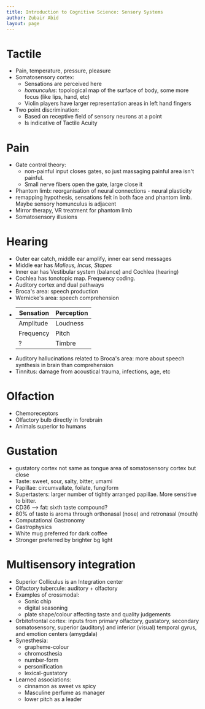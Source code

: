 ```yaml
---
title: Introduction to Cognitive Science: Sensory Systems
author: Zubair Abid
layout: page
---
```


# Tactile

- Pain, temperature, pressure, pleasure
- Somatosensory cortex:
    - Sensations are perceived here
    - *homunculus*: topological map of the surface of body, some more focus
      (like lips, hand, etc)
    - Violin players have larger representation areas in left hand fingers
- Two point discrimination:
    - Based on receptive field of sensory neurons at a point
    - Is indicative of Tactile Acuity

# Pain

- Gate control theory:
    - non-painful input closes gates, so just massaging painful area isn't
      painful.
    - Small nerve fibers open the gate, large close it
- Phantom limb: reorganisation of neural connections - neural plasticity
- remapping hypothesis, sensations felt in both face and phantom limb. Maybe
  sensory homunculus is adjacent
- Mirror therapy, VR treatment for phantom limb
- Somatosensory illusions

# Hearing

- Outer ear catch, middle ear amplify, inner ear send messages
- Middle ear has *Malleus, Incus, Stapes*
- Inner ear has Vestibular system (balance) and Cochlea (hearing)
- Cochlea has tonotopic map. Frequency coding.
- Auditory cortex and dual pathways
- Broca's area: speech production
- Wernicke's area: speech comprehension
- | Sensation | Perception |
  |-----------|------------|
  | Amplitude | Loudness   |
  | Frequency | Pitch      |
  | ?         | Timbre     |
- Auditory hallucinations related to Broca's area: more about speech synthesis
  in brain than comprehension
- Tinnitus: damage from acoustical trauma, infections, age, etc

# Olfaction

- Chemoreceptors
- Olfactory bulb directly in forebrain
- Animals superior to humans

# Gustation

- gustatory cortex not same as tongue area of somatosensory cortex but close
- Taste: sweet, sour, salty, bitter, umami
- Papillae: circumvallate, foilate, fungiform
- Supertasters: larger number of tightly arranged papillae. More sensitive to
  bitter.
- CD36 --> fat: sixth taste compound?
- 80% of taste is aroma through orthonasal (nose) and retronasal (mouth)
- Computational Gastronomy
- Gastrophysics
- White mug preferred for dark coffee
- Stronger preferred by brighter bg light

# Multisensory integration

- Superior Colliculus is an Integration center
- Olfactory tubercule: auditory + olfactory
- Examples of crossmodal:
    - Sonic chip
    - digital seasoning
    - plate shape/colour affecting taste and quality judgements
- Orbitofrontal cortex: inputs from primary olfactory, gustatory, secondary
  somatosensory, superior (auditory) and inferior (visual) temporal gyrus, and
  emotion centers (amygdala)
- Synesthesia:
    - grapheme-colour
    - chromosthesia
    - number-form
    - personification
    - lexical-gustatory
- Learned associations:
    - cinnamon as sweet vs spicy
    - Masculine perfume as manager
    - lower pitch as a leader
